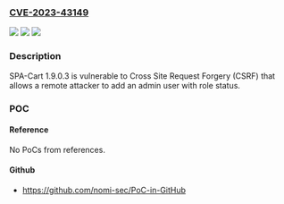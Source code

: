 ### [CVE-2023-43149](https://cve.mitre.org/cgi-bin/cvename.cgi?name=CVE-2023-43149)
![](https://img.shields.io/static/v1?label=Product&message=n%2Fa&color=blue)
![](https://img.shields.io/static/v1?label=Version&message=n%2Fa&color=blue)
![](https://img.shields.io/static/v1?label=Vulnerability&message=n%2Fa&color=brighgreen)

### Description

SPA-Cart 1.9.0.3 is vulnerable to Cross Site Request Forgery (CSRF) that allows a remote attacker to add an admin user with role status.

### POC

#### Reference
No PoCs from references.

#### Github
- https://github.com/nomi-sec/PoC-in-GitHub

